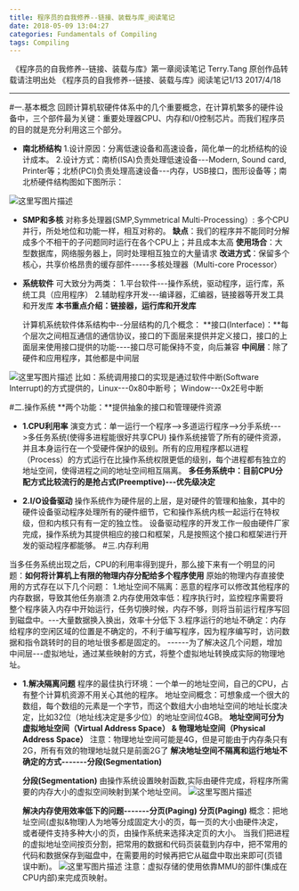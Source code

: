 ```yaml
---
title: 程序员的自我修养--链接、装载与库_阅读笔记
date: 2018-05-09 13:04:27
categories: Fundamentals of Compiling
tags: Compiling
---
```


﻿   《程序员的自我修养--链接、装载与库》第一章阅读笔记
     Terry.Tang 原创作品转载请注明出处 《程序员的自我修养--链接、装载与库》阅读笔记1/13
     2017/4/18
 
-------------------
#一.基本概念
回顾计算机软硬件体系中的几个重要概念，在计算机繁多的硬件设备中，三个部件最为关键：重要处理器CPU、内存和I/0控制芯片。而我们程序员的目的就是充分利用这三个部分。
<!-- more -->
- **南北桥结构**
1.设计原因：分离低速设备和高速设备，简化单一的北桥结构的设计成本。
2.设计方式：南桥(ISA)负责处理低速设备---Modern, Sound card, Printer等；北桥(PCI)负责处理高速设备---内存，USB接口，图形设备等；南北桥硬件结构图如下图所示：

![这里写图片描述](http://img.blog.csdn.net/20170418113117265?watermark/2/text/aHR0cDovL2Jsb2cuY3Nkbi5uZXQvdGFuZzE1MjQ1Mw==/font/5a6L5L2T/fontsize/400/fill/I0JBQkFCMA==/dissolve/70/gravity/SouthEast)

- **SMP和多核**
对称多处理器(SMP,Symmetrical Multi-Processing）: 多个CPU并行，所处地位和功能一样，相互对称的。
**缺点**：我们的程序并不能同时分解成多个不相干的子问题同时运行在各个CPU上；并且成本太高
**使用场合**：大型数据库，网络服务器上，同时处理相互独立的大量请求
**改进方式**：保留多个核心，共享价格昂贵的缓存部件-----多核处理器（Multi-core Processor）

- **系统软件**
可大致分为两类：
1.平台软件---操作系统，驱动程序，运行库，系统工具（应用程序）
2.辅助程序开发---编译器，汇编器，链接器等开发工具和开发库
**本书重点介绍：链接器，运行库和开发库**

  计算机系统软件体系结构中--分层结构的几个概念：
**接口(Interface)：**每个层次之间相互通信的通信协议，接口的下面层来提供并定义接口，接口的上面层来使用接口提供的功能----接口尽可能保持不变，向后兼容
**中间层**：除了硬件和应用程序，其他都是中间层

![这里写图片描述](http://img.blog.csdn.net/20170418115137592?watermark/2/text/aHR0cDovL2Jsb2cuY3Nkbi5uZXQvdGFuZzE1MjQ1Mw==/font/5a6L5L2T/fontsize/400/fill/I0JBQkFCMA==/dissolve/70/gravity/SouthEast)
比如：系统调用接口的实现是通过软件中断(Software Interrupt)的方式提供的，Linux---0x80中断号； Window---0x2E号中断

#二.操作系统
**两个功能：**提供抽象的接口和管理硬件资源

- **1.CPU利用率**
演变方式：单一运行一个程序-->多道运行程序-->分手系统--->多任务系统(使得多进程能很好共享CPU)
操作系统接管了所有的硬件资源，并且本身运行在一个受硬件保护的级别。所有的应用程序都以进程（Process）的方式运行在比操作系统权限更低的级别，每个进程都有独立的地址空间，使得进程之间的地址空间相互隔离。
**多任务系统中：目前CPU分配方式比较流行的是抢占式(Preemptive)---优先级决定**

- **2.I/O设备驱动**
操作系统作为硬件层的上层，是对硬件的管理和抽象，其中的硬件设备驱动程序处理所有的硬件细节，它和操作系统内核一起运行在特权级，但和内核只有有一定的独立性。
设备驱动程序的开发工作一般由硬件厂家完成，操作系统为其提供相应的接口和框架，凡是按照这个接口和框架进行开发的驱动程序都能够。
#三.内存利用

当多任务系统出现之后，CPU的利用率得到提升，那么接下来有一个明显的问题：**如何将计算机上有限的物理内存分配给多个程序使用**
原始的物理内存直接使用的方式存在以下几个问题：
1.地址空间不隔离：恶意的程序可以修改其他程序的内存数据，导致其他任务崩溃
2.内存使用效率低：程序执行时，监控程序需要将整个程序装入内存中开始运行，任务切换时候，内存不够，则将当前运行程序写回到磁盘中。---大量数据换入换出，效率十分低下
3.程序运行的地址不确定：内存给程序的空闲区域的位置是不确定的，不利于编写程序，因为程序编写时，访问数据和指令跳转时的目的地址很多都是固定的。
------为了解决这几个问题，增加中间层---虚拟地址，通过某些映射的方式，将整个虚拟地址转换成实际的物理地址。

- **1.解决隔离问题**
程序的最佳执行环境：一个单一的地址空间，自己的CPU，占有整个计算机资源不用关心其他的程序。
地址空间概念：可想象成一个很大的数组，每个数组的元素是一个字节，而这个数组大小由地址空间的地址长度决定，比如32位（地址线决定是多少位）的地址空间位4GB。
**地址空间可分为虚拟地址空间（Virtual Address Space） & 物理地址空间（Physical Address Space）**
注意：物理地址空间可能是4G，但是可能由于内存条只有2G，所有有效的物理地址就只是前面2G了
**解决地址空间不隔离和运行地址不确定的方式-------分段(Segmentation)**

	**分段(Segmentation)**
	由操作系统设置映射函数,实际由硬件完成，将程序所需要的内存大小的虚拟空间映射到某个地址空间。
	![这里写图片描述](http://img.blog.csdn.net/20170418200253207?watermark/2/text/aHR0cDovL2Jsb2cuY3Nkbi5uZXQvdGFuZzE1MjQ1Mw==/font/5a6L5L2T/fontsize/400/fill/I0JBQkFCMA==/dissolve/70/gravity/SouthEast)

	**解决内存使用效率低下的问题-------分页(Paging)**
	**分页(Paging)**
	概念：把地址空间(虚拟&物理)人为地等分成固定大小的页，每一页的大小由硬件决定，或者硬件支持多种大小的页，由操作系统来选择决定页的大小。
	当我们把进程的虚拟地址空间按页分割，把常用的数据和代码页装载到内存中，把不常用的代码和数据保存到磁盘中，在需要用的时候再把它从磁盘中取出来即可(页错误中断)。
	![这里写图片描述](http://img.blog.csdn.net/20170418201138609?watermark/2/text/aHR0cDovL2Jsb2cuY3Nkbi5uZXQvdGFuZzE1MjQ1Mw==/font/5a6L5L2T/fontsize/400/fill/I0JBQkFCMA==/dissolve/70/gravity/SouthEast)
注意：虚拟存储的使用依靠MMU的部件(集成在CPU内部)来完成页映射。


